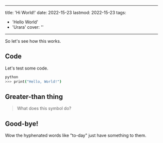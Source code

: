 
---
title: 'Hi World!'
date: 2022-15-23
lastmod: 2022-15-23
tags:
  - 'Hello World'
  - 'Urara'
cover: ''
---

So let's see how this works.

## Code

Let's test some code.

```bash
python
>>> print("Hello, World!")
```


## Greater-than thing

> What does this symbol do?

## Good-bye!

Wow the hyphenated words like "to-day" just have something to them.

